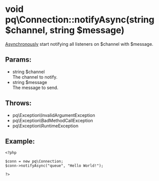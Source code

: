 # void pq\Connection::notifyAsync(string $channel, string $message)

[Asynchronously](pq/Connection/:%20Asynchronous%20Usage) start notifying all listeners on $channel with $message.

## Params:

* string $channel  
  The channel to notify.
* string $message  
  The message to send.

## Throws:

* pq\Exception\InvalidArgumentException
* pq\Exception\BadMethodCallException
* pq\Exception\RuntimeException

## Example:

	<?php
	
	$conn = new pq\Connection;
	$conn->notifyAsync("queue", "Hello World!");
	
	?>
